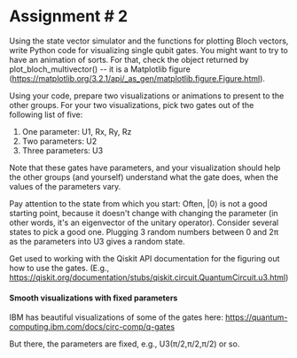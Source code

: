 # Assignment # 2

Using the state vector simulator and the functions for plotting Bloch vectors, write Python code for visualizing single qubit gates. You might want to try to have an animation of sorts. For that, check the object returned by plot_bloch_multivector() -- it is a Matplotlib figure (https://matplotlib.org/3.2.1/api/_as_gen/matplotlib.figure.Figure.html).

Using your code, prepare two visualizations or animations to present to the other groups.  For your two visualizations, pick two gates out of the following list of five:

1. One parameter: U1, Rx, Ry, Rz
1. Two parameters: U2
1. Three parameters: U3

Note that these gates have parameters, and your visualization should help the other groups (and yourself) understand what the gate does, when the values of the parameters vary.

Pay attention to the state from which you start: Often, |0⟩ is not a good starting point, because it doesn't change with changing the parameter (in other words, it's an eigenvector of the unitary operator). Consider several states to pick a good one. Plugging 3 random numbers between 0 and 2π as the parameters into U3 gives a random state.

Get used to working with the Qiskit API documentation for the figuring out how to use the gates. (E.g., https://qiskit.org/documentation/stubs/qiskit.circuit.QuantumCircuit.u3.html)

#### Smooth visualizations with fixed parameters

IBM has beautiful visualizations of some of the gates here:
https://quantum-computing.ibm.com/docs/circ-comp/q-gates

But there, the parameters are fixed, e.g., U3(π/2,π/2,π/2) or so.
